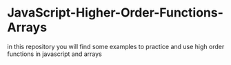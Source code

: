 # JavaScript-Higher-Order-Functions-Arrays
in this repository you will find some examples to practice and use high order functions in javascript and arrays
